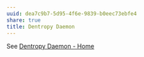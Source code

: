 ```yaml
---
uuid: dea7c9b7-5d95-4f6e-9839-b0eec73ebfe4
share: true
title: Dentropy Daemon
---
```

See [Dentropy Daemon - Home](/488cb22c-91d3-4d1e-bd47-b1588e3fb899)